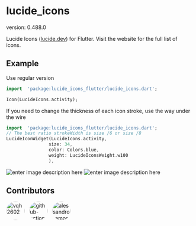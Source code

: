 # lucide_icons

version: 0.488.0

Lucide Icons ([lucide.dev](https://lucide.dev)) for Flutter. Visit the website for the full list of icons.

## Example
Use regular version

```dart
import  'package:lucide_icons_flutter/lucide_icons.dart';

Icon(LucideIcons.activity);
```
If you need to change the thickness of each icon stroke, use the way under the wire

  ```dart
import  'package:lucide_icons_flutter/lucide_icons.dart';
// The best ratio strokeWidth is size /6 or size /8
LucideIconWidget(LucideIcons.activity,
                  size: 34,
                  color: Colors.blue,
                  weight: LucideIconsWeight.w100
                  ),
```
![enter image description here](https://i.imgur.com/mqY23dY.png)
![enter image description here](https://i.imgur.com/iopbEUh.png)

  
  
  
  
  
  
  
  
  










## Contributors

<a href='https://github.com/vqh2602'><img src='https://avatars.githubusercontent.com/u/62917858?v=4' width='50' height='50' alt='vqh2602' style='border-radius:50%; margin-right:8px;'></a> <a href='https://github.com/github-actions[bot]'><img src='https://avatars.githubusercontent.com/in/15368?v=4' width='50' height='50' alt='github-actions[bot]' style='border-radius:50%; margin-right:8px;'></a> <a href='https://github.com/alessandro-amos'><img src='https://avatars.githubusercontent.com/u/130871434?v=4' width='50' height='50' alt='alessandro-amos' style='border-radius:50%; margin-right:8px;'></a> 
